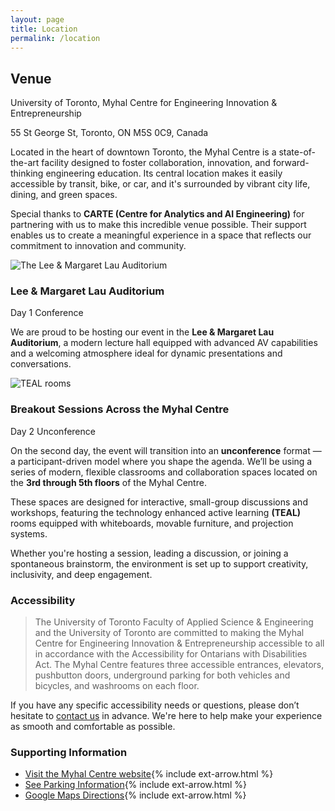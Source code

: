 ```yaml
---
layout: page
title: Location
permalink: /location
---
```


## Venue

University of Toronto, Myhal Centre for Engineering Innovation & Entrepreneurship

55 St George St, Toronto, ON M5S 0C9, Canada

Located in the heart of downtown Toronto, the Myhal Centre is a state-of-the-art facility designed to foster collaboration, innovation, and forward-thinking engineering education. Its central location makes it easily accessible by transit, bike, or car, and it's surrounded by vibrant city life, dining, and green spaces.

Special thanks to **CARTE (Centre for Analytics and AI Engineering)** for partnering with us to make this incredible venue possible. Their support enables us to create a meaningful experience in a space that reflects our commitment to innovation and community.

<section>
  <article class="grid-blade">
    <div class="image-area">
      <img src="https://www.engineering.utoronto.ca/wp-content/uploads/sites/28/2019/04/28153864387_f1695ef8d1_z.jpg" alt="The Lee & Margaret Lau Auditorium">
    </div>
    <div class="text-area">
      <hgroup>
        <h3>Lee & Margaret Lau Auditorium</h3>
        <p>Day 1 Conference</p>
      </hgroup>
      <p>We are proud to be hosting our event in the <strong>Lee & Margaret Lau Auditorium</strong>, a modern lecture hall equipped with advanced AV capabilities and a welcoming atmosphere ideal for dynamic presentations and conversations.</p>
    </div>
  </article>
</section>

<section>
  <article class="grid-blade">
    <div class="image-area">
      <img src="https://www.engineering.utoronto.ca/wp-content/uploads/sites/28/2019/04/27496419998_1fb8ae2601_z.jpg" alt="TEAL rooms">
    </div>
    <div class="text-area">
      <hgroup>
        <h3>Breakout Sessions Across the Myhal Centre</h3>
        <p>Day 2 Unconference</p>
      </hgroup>
      <p>On the second day, the event will transition into an <strong>unconference</strong> format — a participant-driven model where you shape the agenda. We’ll be using a series of modern, flexible classrooms and collaboration spaces located on the <strong>3rd through 5th floors</strong> of the Myhal Centre.</p>
      <p>These spaces are designed for interactive, small-group discussions and workshops, featuring the technology enhanced active learning <strong>(TEAL)</strong> rooms equipped with whiteboards, movable furniture, and projection systems.</p>
      <p>Whether you're hosting a session, leading a discussion, or joining a spontaneous brainstorm, the environment is set up to support creativity, inclusivity, and deep engagement.</p>
    </div>
  </article>
</section>

### Accessibility

> The University of Toronto Faculty of Applied Science & Engineering and the University of Toronto are committed to making the Myhal Centre for Engineering Innovation & Entrepreneurship accessible to all in accordance with the Accessibility for Ontarians with Disabilities Act. The Myhal Centre features three accessible entrances, elevators, pushbutton doors, underground parking for both vehicles and bicycles, and washrooms on each floor.

If you have any specific accessibility needs or questions, please don’t hesitate to [contact us](/contact/) in advance. We're here to help make your experience as smooth and comfortable as possible.

### Supporting Information

- [Visit the Myhal Centre website](https://www.engineering.utoronto.ca/myhal-centre-for-engineering-innovation-entrepreneurship/){% include ext-arrow.html %}
- [See Parking Information](https://transportation.utoronto.ca/parking-map-rates/){% include ext-arrow.html %}
- [Google Maps Directions](https://www.google.com/maps/place/55+St+George+St,+Toronto,+ON+M5S+0C9,+Canada){% include ext-arrow.html %}
